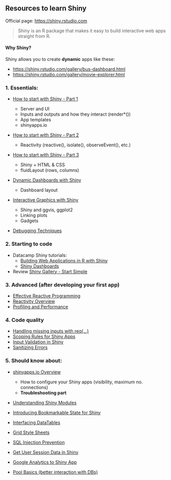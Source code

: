 ## Resources to learn Shiny

Official page: https://shiny.rstudio.com

> Shiny is an R package that makes it easy to build interactive web apps straight from R.

#### Why Shiny?

Shiny allows you to create **dynamic** apps like these:
* https://shiny.rstudio.com/gallery/bus-dashboard.html
* https://shiny.rstudio.com/gallery/movie-explorer.html

### 1. Essentials: 
* [How to start with Shiny - Part 1](https://www.rstudio.com/resources/webinars/how-to-start-with-shiny-part-1)

  - Server and UI
  - Inputs and outputs and how they interact (render*())
  - App templates
  - shinyapps.io
* [How to start with Shiny - Part 2](https://www.rstudio.com/resources/webinars/how-to-start-with-shiny-part-2)

  - Reactivity (reactive(), isolate(), observeEvent(), etc.)
* [How to start with Shiny - Part 3](https://www.rstudio.com/resources/webinars/how-to-start-with-shiny-part-3)

  - Shiny + HTML & CSS
  - fluidLayout (rows, columns) 
* [Dynamic Dashboards with Shiny](https://www.rstudio.com/resources/webinars/dynamic-dashboards-with-shiny)

  - Dashboard layout
* [Interactive Graphics with Shiny](https://www.rstudio.com/resources/webinars/interactive-graphics-with-shiny)

  - Shiny and ggvis, ggplot2
  - Linking plots
  - Gadgets
* [Debugging Techniques](https://www.rstudio.com/resources/videos/debugging-techniques)

### 2. Starting to code
* Datacamp Shiny tutorials:
  - [Building Web Applications in R with Shiny](https://www.datacamp.com/courses/building-web-applications-in-r-with-shiny)
  - [Shiny Dashboards](https://www.datacamp.com/courses/building-dashboards-with-shinydashboard)
* Review [Shiny Gallery - Start Simple](https://shiny.rstudio.com/gallery)

### 3. Advanced (after developing your first app)
* [Effective Reactive Programming](https://www.rstudio.com/resources/videos/effective-reactive-programming)
* [Reactivity Overview](https://shiny.rstudio.com/articles/reactivity-overview.html)
* [Profiling and Performance](https://www.rstudio.com/resources/videos/profiling-and-performance)

### 4. Code quality
* [Handling missing inputs with req(...)](https://shiny.rstudio.com/articles/req.html)
* [Scoping Rules for Shiny Apps](https://shiny.rstudio.com/articles/scoping.html)
* [Input Validation in Shiny](https://shiny.rstudio.com/articles/validation.html)
* [Sanitizing Errors](https://shiny.rstudio.com/articles/sanitize-errors.html)

### 5. Should know about:
* [shinyapps.io Overview](https://www.rstudio.com/resources/webinars/shinyappsio-overview-and-tour)

  - How to configure your Shiny apps (visibility, maximum no. connections)
  - **Troubleshooting part**
* [Understanding Shiny Modules](https://www.rstudio.com/resources/webinars/understanding-shiny-modules)
* [Introducing Bookmarkable State for Shiny](https://www.rstudio.com/resources/webinars/introducing-bookmarkable-state-for-shiny)
* [Interfacing DataTables](https://www.rstudio.com/resources/videos/interfacing-datatables)
* [Grid Style Sheets](https://www.rstudio.com/resources/videos/grid-style-sheets)
* [SQL Injection Prevention](https://shiny.rstudio.com/articles/sql-injections.html)
* [Get User Session Data in Shiny](https://shiny.rstudio.com/articles/client-data.html)
* [Google Analytics to Shiny App](https://shiny.rstudio.com/articles/google-analytics.html)
* [Pool Basics (better interaction with DBs)](https://shiny.rstudio.com/articles/pool-basics.html)
  
